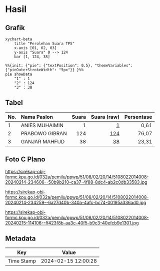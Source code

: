 # Hasil

## Grafik

```mermaid
xychart-beta
    title "Perolehan Suara TPS"
    x-axis [01, 02, 03]
    y-axis "Suara" 0 --> 124
    bar [1, 124, 38]
```

```mermaid
%%{init: {"pie": {"textPosition": 0.5}, "themeVariables": {"pieOuterStrokeWidth": "5px"}} }%%
pie showData
    "1" : 1
    "2" : 124
    "3" : 38
```

## Tabel

| No. | Nama Paslon    | Suara | Suara (raw) | Persentase |
|:--- |:-------------- | -----:| -----------:| ----------:|
| 1   | ANIES MUHAIMIN | 1     | [1][p-1]    | 0,61       |
| 2   | PRABOWO GIBRAN | 124   | [124][p-2]  | 76,07      |
| 3   | GANJAR MAHFUD  | 38    | [38][p-3]   | 23,31      |


[p-1]: https://github.com/gigit-pemilu/pemilu-2024-51-bali/blob/main/pilpres/hitung-suara/sub/51-bali/sub/08-buleleng/sub/02-seririt/sub/2014-patemon/sub/008-tps/sub/paslon-1.txt
[p-2]: https://github.com/gigit-pemilu/pemilu-2024-51-bali/blob/main/pilpres/hitung-suara/sub/51-bali/sub/08-buleleng/sub/02-seririt/sub/2014-patemon/sub/008-tps/sub/paslon-2.txt
[p-3]: https://github.com/gigit-pemilu/pemilu-2024-51-bali/blob/main/pilpres/hitung-suara/sub/51-bali/sub/08-buleleng/sub/02-seririt/sub/2014-patemon/sub/008-tps/sub/paslon-3.txt

## Foto C Plano

https://sirekap-obj-formc.kpu.go.id/032a/pemilu/ppwp/51/08/02/20/14/5108022014008-20240214-234606--50b9b210-ca37-4f88-8dc4-ab2c0db33583.jpg

https://sirekap-obj-formc.kpu.go.id/032a/pemilu/ppwp/51/08/02/20/14/5108022014008-20240214-234259--6a27d40b-340a-4afc-bc74-00195a336ad0.jpg

https://sirekap-obj-formc.kpu.go.id/032a/pemilu/ppwp/51/08/02/20/14/5108022014008-20240215-114106--ff423f8b-aa3c-40f5-b9c3-40efcb9e1301.jpg


## Metadata

| Key        | Value               |
| ---------- | ------------------- |
| Time Stamp | 2024-02-15 12:00:28 |



